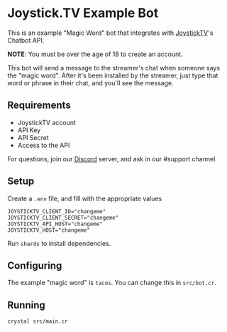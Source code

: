 # Joystick.TV Example Bot

This is an example "Magic Word" bot that integrates with [JoystickTV](https://joystick.tv)'s Chatbot API.

**NOTE**: You must be over the age of 18 to create an account.

This bot will send a message to the streamer's chat when someone says the "magic word". After it's been installed by the streamer, just type that word or phrase in their chat, and you'll see the message.

## Requirements

* JoystickTV account
* API Key
* API Secret
* Access to the API

For questions, join our [Discord](https://discord.gg/zKvCf8hrGP) server,
and ask in our #support channel

## Setup

Create a `.env` file, and fill with the appropriate values

```
JOYSTICKTV_CLIENT_ID="changeme"
JOYSTICKTV_CLIENT_SECRET="changeme"
JOYSTICKTV_API_HOST="changeme"
JOYSTICKTV_HOST="changeme"
```

Run `shards` to install dependencies.

## Configuring

The example "magic word" is `tacos`. You can change this in `src/bot.cr`.

## Running

`crystal src/main.cr`
